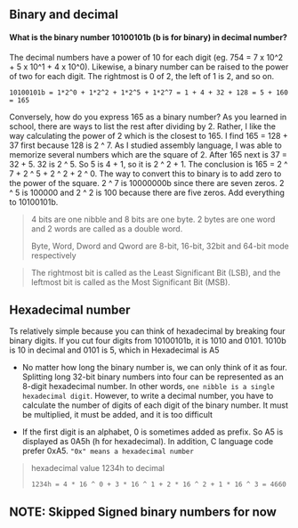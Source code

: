 ## Binary and decimal

#### What is the binary number 10100101b (b is for binary) in decimal number?

The decimal numbers have a power of 10 for each digit (eg. 754 = 7 x 10^2 + 5 x 10^1 + 4 x 10^0). Likewise, a binary number can be raised to the power of two for each digit. The rightmost is 0 of 2, the left of 1 is 2, and so on.

`10100101b = 1*2^0 + 1*2^2 + 1*2^5 + 1*2^7 = 1 + 4 + 32 + 128 = 5 + 160 = 165`

Conversely, how do you express 165 as a binary number? As you learned in school, there are ways to list the rest after dividing by 2. Rather, I like the way calculating the power of 2 which is the closest to 165. I find 165 = 128 + 37 first because 128 is 2 ^ 7. As I studied assembly language, I was able to memorize several numbers which are the square of 2. After 165 next is 37 = 32 + 5. 32 is 2 ^ 5. So 5 is 4 + 1, so it is 2 ^ 2 + 1. The conclusion is 165 = 2 ^ 7 + 2 ^ 5 + 2 ^ 2 + 2 ^ 0. The way to convert this to binary is to add zero to the power of the square. 2 ^ 7 is 10000000b since there are seven zeros. 2 ^ 5 is 100000 and 2 ^ 2 is 100 because there are five zeros. Add everything to 10100101b.

> 4 bits are one nibble and 8 bits are one byte. 2 bytes are one word and 2 words are called as a double word.
>
> Byte, Word, Dword and Qword are 8-bit, 16-bit, 32bit and 64-bit mode respectively

> The rightmost bit is called as the Least Significant Bit (LSB), and the leftmost bit is called as the Most Significant Bit (MSB).

## Hexadecimal number

Ts relatively simple because you can think of hexadecimal by breaking four binary digits. If you cut four digits from 10100101b, it is 1010 and 0101. 1010b is 10 in decimal and 0101 is 5, which in Hexadecimal is A5

- No matter how long the binary number is, we can only think of it as four. Splitting long 32-bit binary numbers into four can be represented as an 8-digit hexadecimal number. In other words, `one nibble is a single hexadecimal digit`. However, to write a decimal number, you have to calculate the number of digits of each digit of the binary number. It must be multiplied, it must be added, and it is too difficult

- If the first digit is an alphabet, 0 is sometimes added as prefix. So A5 is displayed as 0A5h (h for hexadecimal). In addition, C language code prefer 0xA5. `"0x" means a hexadecimal number`


>hexadecimal value 1234h to decimal
>      
>``1234h = 4 * 16 ^ 0 + 3 * 16 ^ 1 + 2 * 16 ^ 2 + 1 * 16 ^ 3 = 4660``

## NOTE: Skipped Signed binary numbers for now